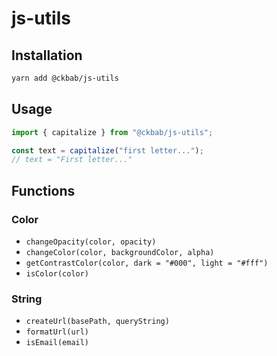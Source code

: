 # js-utils

## Installation

```bash
yarn add @ckbab/js-utils
```

## Usage

```js
import { capitalize } from "@ckbab/js-utils";

const text = capitalize("first letter...");
// text = "First letter..."
```

## Functions

### Color

- `changeOpacity(color, opacity)`
- `changeColor(color, backgroundColor, alpha)`
- `getContrastColor(color, dark = "#000", light = "#fff")`
- `isColor(color)`

### String

- `createUrl(basePath, queryString)`
- `formatUrl(url)`
- `isEmail(email)`
